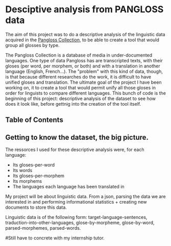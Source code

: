 # Desciptive analysis from PANGLOSS data 

The aim of this project was to do a descriptive analysis of the linguistic data acquired in the [Pangloss Collection](https://pangloss.cnrs.fr/index_en.htm "PANGLOSS website"), to be able to create a tool that would group all glosses by type.

The Pangloss Collection is a database of media in under-documented languages. One type of data Pangloss has are transcripted texts, with their gloses (per word, per morphem, or both) and with a translation in another language (English, French...). The "problem" with this kind of data, though, is that because different researches do the work, it is difficult to have unified gloses and translation. The ultimate goal of the project I have been working on, it to create a tool that would permit unify all those gloses in order for linguists to compare different languages. This bunch of code is the beginning of this project: descriptive analysis of the dataset to see how does it look like, before gettnig into the creation of the tool itself.

## Table of Contents

## Getting to know the dataset, the big picture.

The ressorces I used for these descriptive analysis were, for each language:
* Its gloses-per-word
* Its words
* Its gloses-per-morphem
* Its morphems
* The languages each language has been translated in

My project will be about linguistic data. From a json, parsing the data we are interested in and performing informational statistics + creating new documents to store this data.

Linguistic data is of the following form: target-language-sentences, traduction-into-other-languages, glose-by-morpheme, glose-by-word, parsed-morphemes, parsed-words.

#Still have to concrete with my internship tutor.
